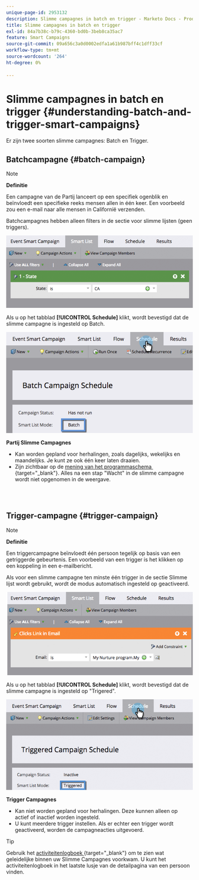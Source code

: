 ```yaml
---
unique-page-id: 2953132
description: Slimme campagnes in batch en trigger - Marketo Docs - Productdocumentatie
title: Slimme campagnes in batch en trigger
exl-id: 84a7b38c-b79c-4360-bd0b-3beb8ca35ac7
feature: Smart Campaigns
source-git-commit: 09a656c3a0d0002edfa1a61b987bff4c1dff33cf
workflow-type: tm+mt
source-wordcount: '264'
ht-degree: 0%

---
```


# Slimme campagnes in batch en trigger {#understanding-batch-and-trigger-smart-campaigns}

Er zijn twee soorten slimme campagnes: Batch en Trigger.

## Batchcampagne {#batch-campaign}

>[!NOTE]
>
>**Definitie**
>
>Een campagne van de Partij lanceert op een specifiek ogenblik en beïnvloedt een specifieke reeks mensen allen in één keer. Een voorbeeld zou een e-mail naar alle mensen in Californië verzenden.

Batchcampagnes hebben alleen filters in de sectie voor slimme lijsten (geen triggers).

![](assets/understanding-batch-and-trigger-smart-campaigns-1.png)

Als u op het tabblad **[!UICONTROL Schedule]** klikt, wordt bevestigd dat de slimme campagne is ingesteld op Batch.

![](assets/understanding-batch-and-trigger-smart-campaigns-2.png)

**Partij Slimme Campagnes**

* Kan worden gepland voor herhalingen, zoals dagelijks, wekelijks en maandelijks. Je kunt ze ook één keer laten draaien.
* Zijn zichtbaar op de [&#x200B; mening van het programmaschema &#x200B;](/help/marketo/product-docs/core-marketo-concepts/programs/program-schedule-view/navigating-the-program-schedule-view.md){target="_blank"}. Alles na een stap &quot;Wacht&quot; in de slimme campagne wordt niet opgenomen in de weergave.

<br> 

## Trigger-campagne {#trigger-campaign}

>[!NOTE]
>
>**Definitie**
>
>Een triggercampagne beïnvloedt één persoon tegelijk op basis van een getriggerde gebeurtenis. Een voorbeeld van een trigger is het klikken op een koppeling in een e-mailbericht.

Als voor een slimme campagne ten minste één trigger in de sectie Slimme lijst wordt gebruikt, wordt de modus automatisch ingesteld op geactiveerd.

![](assets/understanding-batch-and-trigger-smart-campaigns-3.png)

Als u op het tabblad **[!UICONTROL Schedule]** klikt, wordt bevestigd dat de slimme campagne is ingesteld op &quot;Trigered&quot;.

![](assets/understanding-batch-and-trigger-smart-campaigns-4.png)

**Trigger Campagnes**

* Kan niet worden gepland voor herhalingen. Deze kunnen alleen op actief of inactief worden ingesteld.
* U kunt meerdere trigger instellen. Als er echter een trigger wordt geactiveerd, worden de campagneacties uitgevoerd.

>[!TIP]
>
>Gebruik het [&#x200B; activiteitenlogboek &#x200B;](/help/marketo/product-docs/core-marketo-concepts/smart-lists-and-static-lists/managing-people-in-smart-lists/locate-the-activity-log-for-a-person.md){target="_blank"} om te zien wat geleidelijke binnen uw Slimme Campagnes voorkwam. U kunt het activiteitenlogboek in het laatste lusje van de detailpagina van een persoon vinden.
